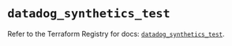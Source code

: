 # `datadog_synthetics_test`

Refer to the Terraform Registry for docs: [`datadog_synthetics_test`](https://registry.terraform.io/providers/datadog/datadog/3.63.0/docs/resources/synthetics_test).

